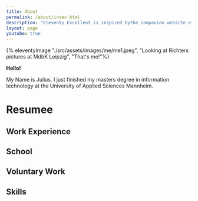 ```yaml
---
title: About
permalink: /about/index.html
description: 'Eleventy Excellent is inspired bythe companion website of Andy Bell’s talk "Be the browser’s mentor, not its micromanager".'
layout: page
youtube: true
---
```




{% eleventyImage "./src/assets/images/me/me1.jpeg", "Looking at Richters pictures at MdbK Leipzig", "That's me!"%}

**Hello!**

My Name is Julius. I just finished my masters degree in information technology at the University of Applied Sciences Mannheim.

# Resumee

## Work Experience

## School

## Voluntary Work

## Skills